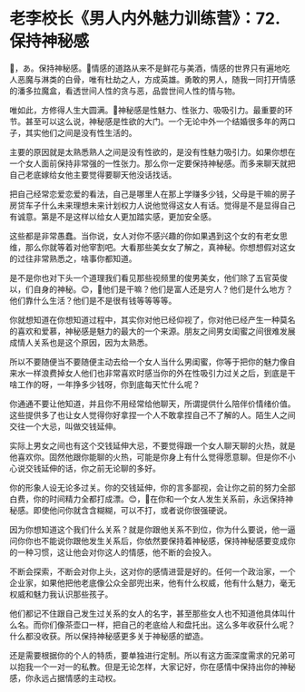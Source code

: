 # 老李校长《男人内外魅力训练营》：72.保持神秘感

🎼，あ。保持神秘感。🎼情感的道路从来不是鲜花与美酒，情感的世界只有遍地吃人恶魔与淋类的白骨，唯有杜劫之人，方成英雄。勇敢的男人，随我一同打开情感的潘多拉魔盒，看透世间人性的贪与恶，品尝世间人性的情与物。

唯如此，方修得人生大圆满。🎼神秘感是性魅力、性张力、吸吸引力。最重要的环节。甚至可以这么说，神秘感是性欲的大门。一个无论中外一个结婚很多年的两口子，其实他们之间是没有性生活的。

主要的原因就是太熟悉熟人之间是没有性欲的，是没有性魅力吸引力。如果你想在一个女人面前保持非常强的一性张力。那么你一定要保持神秘感。而多来聊天就把自己老底嫁给女他主要觉得要聊天他没话找话。

把自己经常恋爱恋爱的看法，自己是哪里人在那上学赚多少钱，父母是干嘛的房子房贷车子什么未来理想未来计划权力人说他觉得这女人有话。觉得是不是显得自己有诚意。第是不是这样以给女人更加踏实感，更加安全感。

这些都是非常愚蠢。当你说，女人对你不感兴趣的你如果遇到这个女的有老女思维，那么你就等着对他宰割吧。大看那些美女女了解之，真神秘。你想想假对这女的过往非常熟悉之，啥事你都知道。

是不是你也对下头一个道理我们看见那些视频里的俊男美女，他们除了五官英俊以，们自身的神秘。😊，🎼他们是干嘛？他们是富人还是穷人？他们是什么地方？他们靠什么生活？他们是不是很有钱等等等等。

你就想知道在你想知道过程中，其实你对他已经仰视了，你对他已经产生一种莫名的喜欢和爱慕，神秘感是魅力的最大的一个来源。朋友之间男女闺蜜之间很难发展成情人关系也是这个原因，因为太熟悉。

所以不要随便当不要随便主动去给一个女人当什么男闺蜜，你等于把你的魅力像自来水一样浪费掉女人他们也非常喜欢时感当你的外在性吸引力过关之后，到底是干啥工作的呀，一年挣多少钱呀，你到底每天忙什么呢？

你通通不要让他知道，并且你不用经常给他聊天，所谓提供什么陪伴价情绪价值。这些提供多了也让女人觉得你好拿捏一个人不敢拿捏自己不了解的人。陌生人之间交往一个大忌，叫做交钱延伸。

实际上男女之间也有这个交钱延伸大忌，不要觉得跟一个女人聊天聊的火热，就是他喜欢你。固然他跟你能聊的火热，可能是你身上有什么觉得愿意聊。但是你不小心说交钱延伸的话，你之前无论聊的多好。

你的形象人设无论多过关。你的交钱延伸，你的言多鄙视，会让你之前的努力全部白费，你的时间精力全都打成漂。😊，🎼在你和一个女人发生关系前，永远保持神秘感。即使他问你就含含糊糊，可以不打，或者说你很强硬说。

因为你想知道这个我们什么关系？就是你跟他关系不到位，你为什么要说，他一逼问你你也不能说你跟他发生关系后，你依然要保持着神秘感，保持神秘感要变成你的一种习惯，这让他会对你这人的情感，他不断的会投入。

不断会探索，不断会对你上头，这对你的感情进营是好的。任何一个政治家，一个企业家，如果他把他老底像公众全部兜出来，他有什么权威，他有什么魅力，毫无权威和魅力我认识那些孩子。

他们都记不住跟自己发生过关系的女人的名字，甚至那些女人也不知道他具体叫什么名。而你们像茶壶口一样，把自己的老底给人和盘托出。这么多年收获什么呢？什么都没收获。所以保持神秘感更多关于神秘感的塑造。

还是需要根据你的个人的特质，要单独进行定制。所以有这方面深度需求的兄弟可以抱我一个一对一的私教。但是无论怎样，大家记好，你在感情中保持出你的神秘感，你永远占据情感的主动权。

